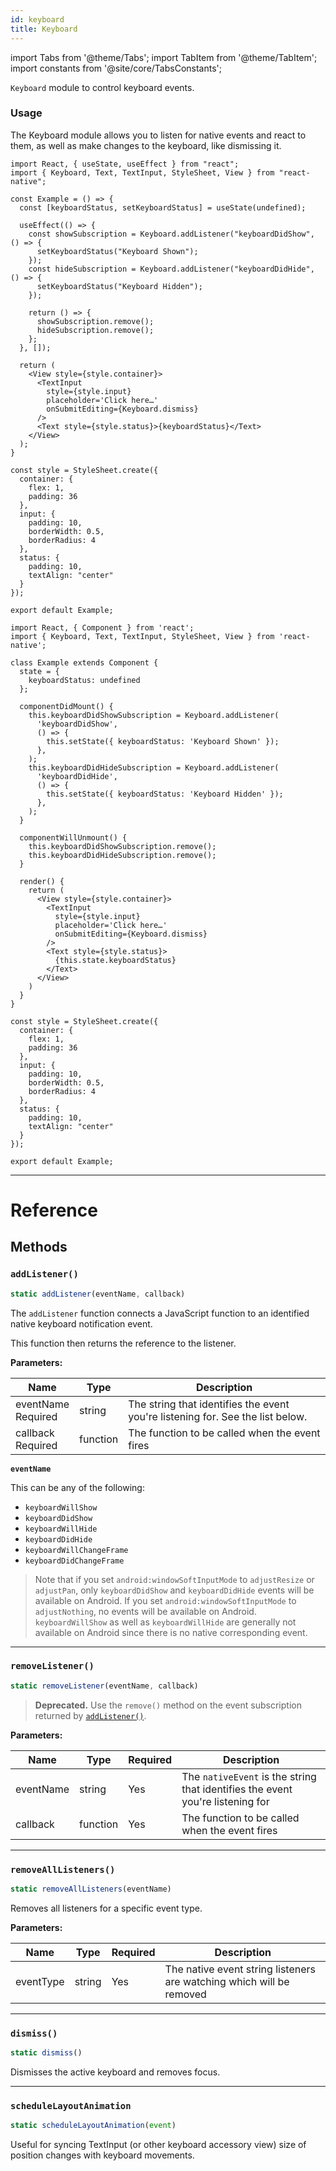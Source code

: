 ```yaml
---
id: keyboard
title: Keyboard
---
```


import Tabs from '@theme/Tabs'; import TabItem from '@theme/TabItem'; import constants from '@site/core/TabsConstants';

`Keyboard` module to control keyboard events.

### Usage

The Keyboard module allows you to listen for native events and react to them, as well as make changes to the keyboard, like dismissing it.

<Tabs groupId="syntax" queryString defaultValue={constants.defaultSyntax} values={constants.syntax}>
<TabItem value="functional">

```SnackPlayer name=Keyboard%20Function%20Component%20Example&supportedPlatforms=ios,android
import React, { useState, useEffect } from "react";
import { Keyboard, Text, TextInput, StyleSheet, View } from "react-native";

const Example = () => {
  const [keyboardStatus, setKeyboardStatus] = useState(undefined);

  useEffect(() => {
    const showSubscription = Keyboard.addListener("keyboardDidShow", () => {
      setKeyboardStatus("Keyboard Shown");
    });
    const hideSubscription = Keyboard.addListener("keyboardDidHide", () => {
      setKeyboardStatus("Keyboard Hidden");
    });

    return () => {
      showSubscription.remove();
      hideSubscription.remove();
    };
  }, []);

  return (
    <View style={style.container}>
      <TextInput
        style={style.input}
        placeholder='Click here…'
        onSubmitEditing={Keyboard.dismiss}
      />
      <Text style={style.status}>{keyboardStatus}</Text>
    </View>
  );
}

const style = StyleSheet.create({
  container: {
    flex: 1,
    padding: 36
  },
  input: {
    padding: 10,
    borderWidth: 0.5,
    borderRadius: 4
  },
  status: {
    padding: 10,
    textAlign: "center"
  }
});

export default Example;
```

</TabItem>
<TabItem value="classical">

```SnackPlayer name=Keyboard%20Class%20Component%20Example&supportedPlatforms=ios,android
import React, { Component } from 'react';
import { Keyboard, Text, TextInput, StyleSheet, View } from 'react-native';

class Example extends Component {
  state = {
    keyboardStatus: undefined
  };

  componentDidMount() {
    this.keyboardDidShowSubscription = Keyboard.addListener(
      'keyboardDidShow',
      () => {
        this.setState({ keyboardStatus: 'Keyboard Shown' });
      },
    );
    this.keyboardDidHideSubscription = Keyboard.addListener(
      'keyboardDidHide',
      () => {
        this.setState({ keyboardStatus: 'Keyboard Hidden' });
      },
    );
  }

  componentWillUnmount() {
    this.keyboardDidShowSubscription.remove();
    this.keyboardDidHideSubscription.remove();
  }

  render() {
    return (
      <View style={style.container}>
        <TextInput
          style={style.input}
          placeholder='Click here…'
          onSubmitEditing={Keyboard.dismiss}
        />
        <Text style={style.status}>
          {this.state.keyboardStatus}
        </Text>
      </View>
    )
  }
}

const style = StyleSheet.create({
  container: {
    flex: 1,
    padding: 36
  },
  input: {
    padding: 10,
    borderWidth: 0.5,
    borderRadius: 4
  },
  status: {
    padding: 10,
    textAlign: "center"
  }
});

export default Example;
```

</TabItem>
</Tabs>

---

# Reference

## Methods

### `addListener()`

```jsx
static addListener(eventName, callback)
```

The `addListener` function connects a JavaScript function to an identified native keyboard notification event.

This function then returns the reference to the listener.

**Parameters:**

| Name                                                                     | Type     | Description                                                                    |
| ------------------------------------------------------------------------ | -------- | ------------------------------------------------------------------------------ |
| eventName <div className="label basic two-lines required">Required</div> | string   | The string that identifies the event you're listening for. See the list below. |
| callback <div className="label basic two-lines required">Required</div>  | function | The function to be called when the event fires                                 |

**`eventName`**

This can be any of the following:

- `keyboardWillShow`
- `keyboardDidShow`
- `keyboardWillHide`
- `keyboardDidHide`
- `keyboardWillChangeFrame`
- `keyboardDidChangeFrame`

> Note that if you set `android:windowSoftInputMode` to `adjustResize` or `adjustPan`, only `keyboardDidShow` and `keyboardDidHide` events will be available on Android. If you set `android:windowSoftInputMode` to `adjustNothing`, no events will be available on Android. `keyboardWillShow` as well as `keyboardWillHide` are generally not available on Android since there is no native corresponding event.

---

### `removeListener()`

```jsx
static removeListener(eventName, callback)
```

> **Deprecated.** Use the `remove()` method on the event subscription returned by [`addListener()`](#addlistener).

**Parameters:**

| Name      | Type     | Required | Description                                                                    |
| --------- | -------- | -------- | ------------------------------------------------------------------------------ |
| eventName | string   | Yes      | The `nativeEvent` is the string that identifies the event you're listening for |
| callback  | function | Yes      | The function to be called when the event fires                                 |

---

### `removeAllListeners()`

```jsx
static removeAllListeners(eventName)
```

Removes all listeners for a specific event type.

**Parameters:**

| Name      | Type   | Required | Description                                                          |
| --------- | ------ | -------- | -------------------------------------------------------------------- |
| eventType | string | Yes      | The native event string listeners are watching which will be removed |

---

### `dismiss()`

```jsx
static dismiss()
```

Dismisses the active keyboard and removes focus.

---

### `scheduleLayoutAnimation`

```jsx
static scheduleLayoutAnimation(event)
```

Useful for syncing TextInput (or other keyboard accessory view) size of position changes with keyboard movements.
